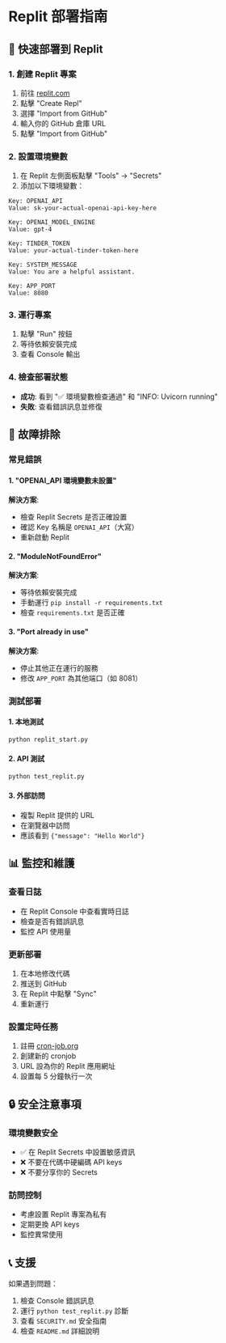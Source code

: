 # Replit 部署指南

## 🚀 快速部署到 Replit

### 1. 創建 Replit 專案
1. 前往 [replit.com](https://replit.com/)
2. 點擊 "Create Repl"
3. 選擇 "Import from GitHub"
4. 輸入你的 GitHub 倉庫 URL
5. 點擊 "Import from GitHub"

### 2. 設置環境變數
1. 在 Replit 左側面板點擊 "Tools" → "Secrets"
2. 添加以下環境變數：

```
Key: OPENAI_API
Value: sk-your-actual-openai-api-key-here

Key: OPENAI_MODEL_ENGINE  
Value: gpt-4

Key: TINDER_TOKEN
Value: your-actual-tinder-token-here

Key: SYSTEM_MESSAGE
Value: You are a helpful assistant.

Key: APP_PORT
Value: 8080
```

### 3. 運行專案
1. 點擊 "Run" 按鈕
2. 等待依賴安裝完成
3. 查看 Console 輸出

### 4. 檢查部署狀態
- **成功**: 看到 "✅ 環境變數檢查通過" 和 "INFO: Uvicorn running"
- **失敗**: 查看錯誤訊息並修復

## 🔧 故障排除

### 常見錯誤

#### 1. "OPENAI_API 環境變數未設置"
**解決方案**:
- 檢查 Replit Secrets 是否正確設置
- 確認 Key 名稱是 `OPENAI_API`（大寫）
- 重新啟動 Replit

#### 2. "ModuleNotFoundError"
**解決方案**:
- 等待依賴安裝完成
- 手動運行 `pip install -r requirements.txt`
- 檢查 `requirements.txt` 是否正確

#### 3. "Port already in use"
**解決方案**:
- 停止其他正在運行的服務
- 修改 `APP_PORT` 為其他端口（如 8081）

### 測試部署

#### 1. 本地測試
```bash
python replit_start.py
```

#### 2. API 測試
```bash
python test_replit.py
```

#### 3. 外部訪問
- 複製 Replit 提供的 URL
- 在瀏覽器中訪問
- 應該看到 `{"message": "Hello World"}`

## 📊 監控和維護

### 查看日誌
- 在 Replit Console 中查看實時日誌
- 檢查是否有錯誤訊息
- 監控 API 使用量

### 更新部署
1. 在本地修改代碼
2. 推送到 GitHub
3. 在 Replit 中點擊 "Sync"
4. 重新運行

### 設置定時任務
1. 註冊 [cron-job.org](https://cron-job.org/)
2. 創建新的 cronjob
3. URL 設為你的 Replit 應用網址
4. 設置每 5 分鐘執行一次

## 🔒 安全注意事項

### 環境變數安全
- ✅ 在 Replit Secrets 中設置敏感資訊
- ❌ 不要在代碼中硬編碼 API keys
- ❌ 不要分享你的 Secrets

### 訪問控制
- 考慮設置 Replit 專案為私有
- 定期更換 API keys
- 監控異常使用

## 📞 支援

如果遇到問題：
1. 檢查 Console 錯誤訊息
2. 運行 `python test_replit.py` 診斷
3. 查看 `SECURITY.md` 安全指南
4. 檢查 `README.md` 詳細說明 